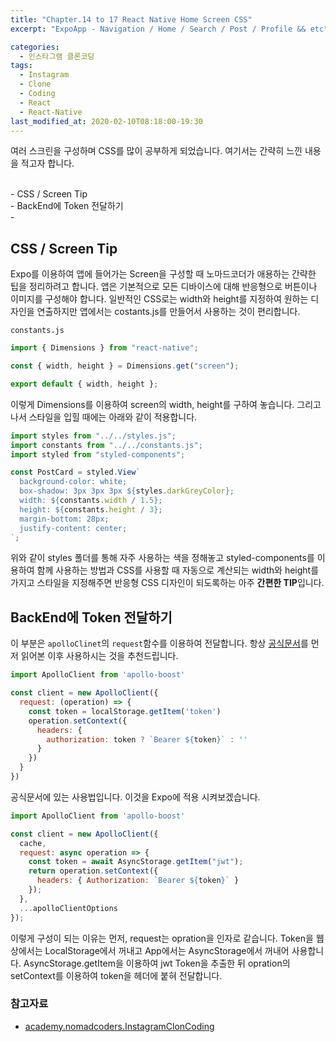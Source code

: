 ```yaml
---
title: "Chapter.14 to 17 React Native Home Screen CSS"
excerpt: "ExpoApp - Navigation / Home / Search / Post / Profile && etc"

categories:
  - 인스타그램 클론코딩
tags:
  - Instagram
  - Clone
  - Coding
  - React
  - React-Native
last_modified_at: 2020-02-10T08:18:00-19:30
---
```


여러 스크린을 구성하며 CSS를 많이 공부하게 되었습니다. 여기서는 간략히 느낀 내용을 적고자 합니다.


   <br>
- CSS / Screen Tip <br>
- BackEnd에 Token 전달하기 <br>
-  <br>


## CSS / Screen Tip

Expo를 이용하여 앱에 들어가는 Screen을 구성할 때 노마드코더가 애용하는 간략한 팁을 정리하려고 합니다. 앱은 기본적으로 모든 디바이스에 대해 반응형으로 버튼이나 이미지를 구성해야 합니다. 일반적인 CSS로는 width와 height를 지정하여 원하는 디자인을 연출하지만 앱에서는 costants.js를 만들어서 사용하는 것이 편리합니다.   

`constants.js`
```javascript
import { Dimensions } from "react-native";

const { width, height } = Dimensions.get("screen");

export default { width, height };

```   

이렇게 Dimensions를 이용하여 screen의 width, height를 구하여 놓습니다. 그리고 나서 스타일을 입힐 때에는 아래와 같이 적용합니다.
```javascript
import styles from "../../styles.js";
import constants from "../../constants.js";
import styled from "styled-components";

const PostCard = styled.View`
  background-color: white;
  box-shadow: 3px 3px 3px ${styles.darkGreyColor};
  width: ${constants.width / 1.5};
  height: ${constants.height / 3};
  margin-bottom: 28px;
  justify-content: center;
`;
```
위와 같이 styles 폴더를 통해 자주 사용하는 색을 정해놓고 styled-components를 이용하여 함께 사용하는 방법과 CSS를 사용할 때 자동으로 계산되는 width와 height를 가지고 스타일을 지정해주면 반응형 CSS 디자인이 되도록하는 아주 **간편한 TIP**입니다.   


## BackEnd에 Token 전달하기

이 부분은 `apolloClinet`의  `request`함수를 이용하여 전달합니다. 항상 [공식문서](https://www.apollographql.com/docs/react/networking/authentication/#header)를 먼저 읽어본 이후 사용하시는 것을 추천드립니다.   

```javascript
import ApolloClient from 'apollo-boost'

const client = new ApolloClient({
  request: (operation) => {
    const token = localStorage.getItem('token')
    operation.setContext({
      headers: {
        authorization: token ? `Bearer ${token}` : ''
      }
    })
  }
})
```
공식문서에 있는 사용법입니다. 이것을 Expo에 적용 시켜보겠습니다.

```javascript
import ApolloClient from 'apollo-boost'

const client = new ApolloClient({
  cache,
  request: async operation => {
    const token = await AsyncStorage.getItem("jwt");
    return operation.setContext({
      headers: { Authorization: `Bearer ${token}` }
    });
  },
  ...apolloClientOptions
});
```
이렇게 구성이 되는 이유는 먼저, request는 opration을 인자로 같습니다. Token을 웹상에서는 LocalStorage에서 꺼내고 App에서는 AsyncStorage에서 꺼내어 사용합니다. AsyncStorage.getItem을 이용하여 jwt Token을 추출한 뒤 opration의 setContext를 이용하여 token을 헤더에 붙혀 전달합니다.   


### 참고자료

- [academy.nomadcoders.InstagramClonCoding](https://academy.nomadcoders.co/courses/enrolled/503371)


